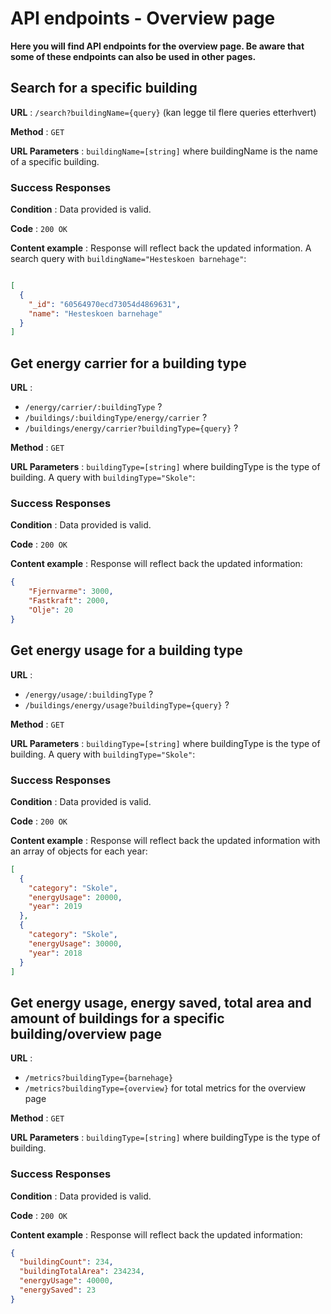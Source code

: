 # API endpoints - Overview page

**Here you will find API endpoints for the overview page. 
Be aware that some of these endpoints can also be used in other pages.**

## Search for a specific building

**URL** : `/search?buildingName={query}` (kan legge til flere queries etterhvert)

**Method** : `GET`

**URL Parameters** : `buildingName=[string]` where buildingName is the name of a specific building.

### Success Responses

**Condition** : Data provided is valid.

**Code** : `200 OK`

**Content example** : Response will reflect back the updated information. A
search query with `buildingName="Hesteskoen barnehage"`:

```json

[
  {
    "_id": "60564970ecd73054d4869631",
    "name": "Hesteskoen barnehage"
  }
]
```

## Get energy carrier for a building type

**URL** :
- `/energy/carrier/:buildingType` ?
- `/buildings/:buildingType/energy/carrier` ?
- `/buildings/energy/carrier?buildingType={query}` ?

**Method** : `GET`

**URL Parameters** : `buildingType=[string]` where buildingType is the type of building. 
A query with `buildingType="Skole"`:

### Success Responses

**Condition** : Data provided is valid.

**Code** : `200 OK`

**Content example** : Response will reflect back the updated information:

```json
{
    "Fjernvarme": 3000,
    "Fastkraft": 2000,
    "Olje": 20
}
```

## Get energy usage for a building type

**URL** :
- `/energy/usage/:buildingType` ?
- `/buildings/energy/usage?buildingType={query}` ? 

**Method** : `GET`

**URL Parameters** : `buildingType=[string]` where buildingType is the type of building. A query with `buildingType="Skole"`:

### Success Responses

**Condition** : Data provided is valid.

**Code** : `200 OK`

**Content example** : Response will reflect back the updated information with an array of objects for each year:

```json
[
  {
    "category": "Skole",
    "energyUsage": 20000,
    "year": 2019
  },
  {
    "category": "Skole",
    "energyUsage": 30000,
    "year": 2018
  }
]
```


## Get energy usage, energy saved, total area and amount of buildings for a specific building/overview page

**URL** :
- `/metrics?buildingType={barnehage}`
- `/metrics?buildingType={overview}` for total metrics for the overview page

**Method** : `GET`

**URL Parameters** : `buildingType=[string]` where buildingType is the type of building.

### Success Responses

**Condition** : Data provided is valid.

**Code** : `200 OK`

**Content example** : Response will reflect back the updated information:

```json
{
  "buildingCount": 234,
  "buildingTotalArea": 234234,
  "energyUsage": 40000,
  "energySaved": 23
}
```